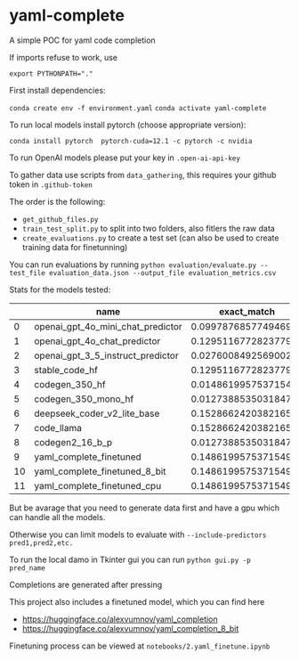 # yaml-complete
A simple POC for yaml code completion 


If imports refuse to work, use 

`export PYTHONPATH="."`

First install dependencies:

`conda create env -f environment.yaml`
`conda activate yaml-complete`

To run local models install pytorch (choose appropriate version):

`conda install pytorch  pytorch-cuda=12.1 -c pytorch -c nvidia`

To run OpenAI models please put your key in `.open-ai-api-key`

To gather data use scripts from `data_gathering`, this requires your github token in `.github-token`

The order is the following:
- `get_github_files.py`
- `train_test_split.py` to split into two folders, also fitlers the raw data
- `create_evaluations.py` to create a test set (can also be used to create training data for finetunning)

You can run evaluations by running 
`python evaluation/evaluate.py --test_file evaluation_data.json --output_file evaluation_metrics.csv`

Stats for the models tested:

|    | name                              | exact_match          | iou                 | legit_yaml         | average_latency (s) | average_cost ($)       |
|----|-----------------------------------|----------------------|---------------------|--------------------|---------------------|------------------------|
| 0  | openai_gpt_4o_mini_chat_predictor | 0.09978768577494693  | 0.25211440413702635 | 0.6645435244161358 | 0.5924776577392707  | 3.863885350318473e-05  |
| 1  | openai_gpt_4o_chat_predictor      | 0.12951167728237792  | 0.28123878199463853 | 0.6985138004246284 | 0.5847456784258476  | 0.0012565711252653937  |
| 2  | openai_gpt_3_5_instruct_predictor | 0.027600849256900213 | 0.10787349460881061 | 0.5456475583864119 | 0.6200108781235486  | 0.00037238747346072235 |
| 3  | stable_code_hf                    | 0.12951167728237792  | 0.19394219136990798 | 0.8089171974522293 | 0.24507619772747063 | 0.0                    |
| 4  | codegen_350_hf                    | 0.014861995753715499 | 0.06384083412811624 | 0.445859872611465  | 0.2998334885655948  | 0.0                    |
| 5  | codegen_350_mono_hf               | 0.012738853503184714 | 0.06143149847763767 | 0.4607218683651805 | 0.3199998213733584  | 0.0                    |
| 6  | deepseek_coder_v2_lite_base       | 0.15286624203821655  | 0.23311644761698475 | 0.89171974522293   | 0.8314042830416605  | 0.0                    |
| 7  | code_llama                        | 0.15286624203821655  | 0.2370654605983271  | 0.9044585987261147 | 0.3316897293058424  | 0.0                    |
| 8  | codegen2_16_b_p                   | 0.012738853503184714 | 0.060622706571818   | 0.4394904458598726 | 1.1037331518347349  | 0.0                    |
| 9  | yaml_complete_finetuned           | 0.14861995753715498  | 0.28872705647423663 | 0.8259023354564756 | 0.21932720429325306 | 0.0                    |
| 10 | yaml_complete_finetuned_8_bit     | 0.14861995753715498  | 0.29205720302416377 | 0.8301486199575372 | 0.592521419444155   | 0.0                    |
| 11 | yaml_complete_finetuned_cpu       | 0.14861995753715498  | 0.28872705647423663 | 0.8259023354564756 | 0.7195762605930337  | 0.0                    |


But be avarage that you need to generate data first and have a gpu which can handle all the models. 

Otherwise you can limit models to evaluate with `--include-predictors pred1,pred2,etc.`

To run the local damo in Tkinter gui you can run `python gui.py -p pred_name`

Completions are generated after pressing <TAB>

This project also includes a finetuned model, which you can find here 
- https://huggingface.co/alexvumnov/yaml_completion
- https://huggingface.co/alexvumnov/yaml_completion_8_bit

Finetuning process can be viewed at `notebooks/2.yaml_finetune.ipynb`